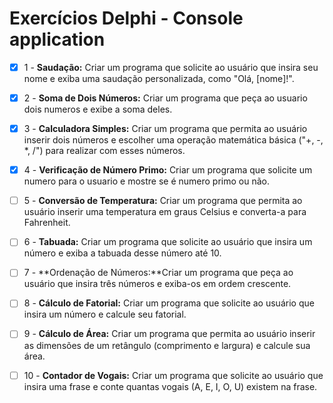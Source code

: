 # Exercícios Delphi - Console application

- [x] 1 - **Saudação:** Criar um programa que solicite ao usuário que insira seu nome e exiba uma saudação personalizada, como "Olá, [nome]!".

- [x] 2 - **Soma de Dois Números:** Criar um programa que peça ao usuario dois numeros e exibe a soma deles.

- [x] 3 - **Calculadora Simples:** Criar um programa que permita ao usuário inserir dois números e escolher uma operação matemática básica ("+, -, *, /") para realizar com esses números.

- [x] 4 - **Verificação de Número Primo:** Criar um programa que solicite um numero para o usuario e mostre se é numero primo ou não.

- [ ] 5 - **Conversão de Temperatura:** Criar um programa que permita ao usuário inserir uma temperatura em graus Celsius e converta-a para Fahrenheit.

- [ ] 6 - **Tabuada:** Criar um programa que solicite ao usuário que insira um número e exiba a tabuada desse número até 10.

- [ ] 7 - **Ordenação de Números:**Criar um programa que peça ao usuário que insira três números e exiba-os em ordem crescente.

- [ ] 8 - **Cálculo de Fatorial:** Criar um programa que solicite ao usuário que insira um número e calcule seu fatorial.

- [ ] 9 - **Cálculo de Área:** Criar um programa que permita ao usuário inserir as dimensões de um retângulo (comprimento e largura) e calcule sua área.

- [ ] 10 - **Contador de Vogais:** Criar um programa que solicite ao usuário que insira uma frase e conte quantas vogais (A, E, I, O, U) existem na frase.

